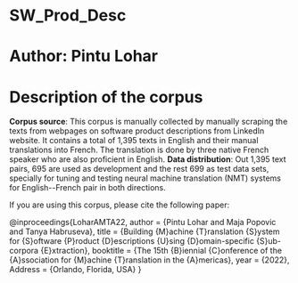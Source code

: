 # SW_Prod_Desc

# Author: Pintu Lohar

# Description of the corpus
**Corpus source**: This corpus is manually collected by manually scraping the texts from webpages on software product descriptions from LinkedIn website. It contains a total of 1,395 texts in English and their manual translations into French. The translation is done by three native French speaker who are also proficient in English. 
**Data distribution**: Out 1,395 text pairs, 695 are used as development and the rest 699 as test data sets, specially for tuning and testing neural machine translation (NMT) systems for English--French pair in both directions.


If you are using this corpus, please cite the following paper:

@inproceedings{LoharAMTA22,
  author    = {Pintu Lohar and
               Maja Popovic and Tanya Habruseva},
  title     = {Building {M}achine {T}ranslation {S}ystem for {S}oftware
{P}roduct {D}escriptions {U}sing {D}omain-specific
{S}ub-corpora {E}xtraction},
  booktitle = {The 15th {B}iennial {C}onference of the {A}ssociation for {M}achine {T}ranslation in the {A}mericas},
  year      = {2022},
   Address = {Orlando, Florida, USA}
}
